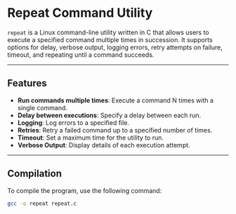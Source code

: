 # Repeat Command Utility

`repeat` is a Linux command-line utility written in C that allows users to execute a specified command multiple times in succession. It supports options for delay, verbose output, logging errors, retry attempts on failure, timeout, and repeating until a command succeeds.

---

## Features

- **Run commands multiple times**: Execute a command N times with a single command.
- **Delay between executions**: Specify a delay between each run.
- **Logging**: Log errors to a specified file.
- **Retries**: Retry a failed command up to a specified number of times.
- **Timeout**: Set a maximum time for the utility to run.
- **Verbose Output**: Display details of each execution attempt.

---

## Compilation

To compile the program, use the following command:

```bash
gcc -o repeat repeat.c

